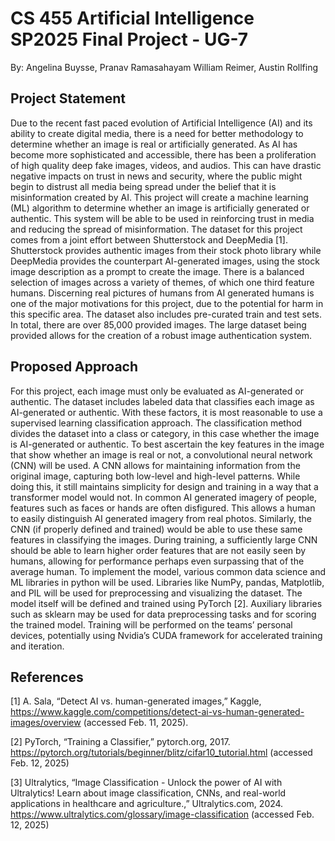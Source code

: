 # CS 455 Artificial Intelligence SP2025 Final Project - UG-7
By: Angelina Buysse, Pranav Ramasahayam William Reimer, Austin Rollfing

## Project Statement
Due to the recent fast paced evolution of Artificial Intelligence (AI) and its ability to create digital media, there is a need for better methodology to determine whether an image is real or artificially generated. As AI has become more sophisticated and accessible, there has been a proliferation of high quality deep fake images, videos, and audios. This can have drastic negative impacts on trust in news and security, where the public might begin to distrust all media being spread under the belief that it is misinformation created by AI. This project will create a machine learning (ML) algorithm to determine whether an image is artificially generated or authentic. This system will be able to be used in reinforcing trust in media and reducing the spread of misinformation. The dataset for this project comes from a joint effort between Shutterstock and DeepMedia [1]. Shutterstock provides authentic images from their stock photo library while DeepMedia provides the counterpart AI-generated images, using the stock image description as a prompt to create the image. There is a balanced selection of images across a variety of themes, of which one third feature humans. Discerning real pictures of humans from AI generated humans is one of the major motivations for this project, due to the potential for harm in this specific area. The dataset also includes pre-curated train and test sets. In total, there are over 85,000 provided images. The large dataset being provided allows for the creation of a robust image authentication system.

## Proposed Approach
For this project, each image must only be evaluated as AI-generated or authentic. The dataset includes labeled data that classifies each image as AI-generated or authentic. With these factors, it is most reasonable to use a supervised learning classification approach. The classification method
divides the dataset into a class or category, in this case whether the image is AI-generated or authentic. To best ascertain the key features in the image that show whether an image is real or not, a convolutional neural network (CNN) will be used. A CNN allows for maintaining information from the original image, capturing both low-level and high-level patterns. While doing this, it still maintains simplicity for design and training in a way that a transformer model would not. In common AI generated imagery of people, features such as faces or hands are often disfigured. This allows a human to easily distinguish AI generated imagery from real photos. Similarly, the CNN (if properly defined and trained) would be able to use these same features in classifying the images. During training, a sufficiently large CNN should be able to learn higher order features that are not easily seen by humans, allowing for performance perhaps even surpassing that of the average human. To implement the model, various common data science and ML libraries in python will be used. Libraries like NumPy, pandas, Matplotlib, and PIL will be used for preprocessing and visualizing the dataset. The model itself will be defined and trained using PyTorch [2]. Auxiliary libraries such as sklearn may be used for data preprocessing tasks and for scoring the trained model. Training will be performed on the teams’ personal devices, potentially using Nvidia’s CUDA framework for accelerated training and iteration.

## References
[1] A. Sala, “Detect AI vs. human-generated images,” Kaggle,
https://www.kaggle.com/competitions/detect-ai-vs-human-generated-images/overview (accessed Feb. 11, 2025).

[2] PyTorch, “Training a Classifier,” pytorch.org, 2017.
https://pytorch.org/tutorials/beginner/blitz/cifar10_tutorial.html (accessed Feb. 12, 2025)

[3] Ultralytics, “Image Classification - Unlock the power of AI with Ultralytics! Learn about image classification, CNNs, and real-world applications in healthcare and agriculture.,” Ultralytics.com, 2024.
https://www.ultralytics.com/glossary/image-classification (accessed Feb. 12, 2025)